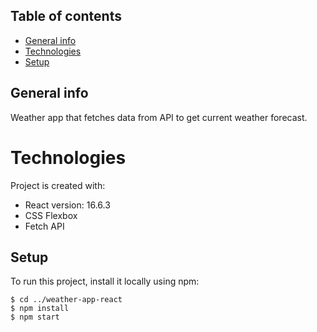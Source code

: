 ## Table of contents
* [General info](#general-info)
* [Technologies](#technologies)
* [Setup](#setup)

## General info
Weather app that fetches data from API to get current weather forecast.

# Technologies
Project is created with:
* React version: 16.6.3
* CSS Flexbox
* Fetch API

## Setup
To run this project, install it locally using npm:

```
$ cd ../weather-app-react
$ npm install
$ npm start
```